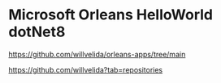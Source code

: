 # Microsoft Orleans HelloWorld dotNet8

https://github.com/willvelida/orleans-apps/tree/main

https://github.com/willvelida?tab=repositories
